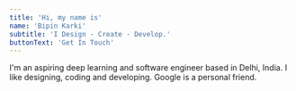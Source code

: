 ```yaml
---
title: 'Hi, my name is'
name: 'Bipin Karki'
subtitle: 'I Design - Create - Develop.'
buttonText: 'Get In Touch'
---
```


I'm an aspiring deep learning and software engineer based in Delhi, India. I like designing, coding and developing. Google is a personal friend.

